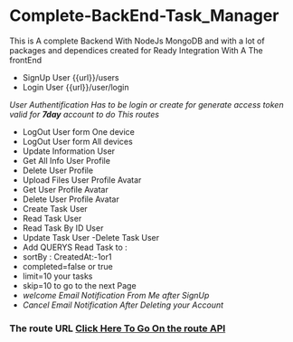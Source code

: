 # Complete-BackEnd-Task_Manager
This is A complete Backend With NodeJs MongoDB and with a lot of packages and dependices created for Ready Integration With A The frontEnd 
- SignUp User  {{url}}/users
- Login User {{url}}/user/login

 *User Authentification Has to be login or create for generate access token valid for **7day** account to do This routes*
- LogOut User form One device
- LogOut User form All devices 
- Update Information User
- Get All Info User Profile 
- Delete User Profile
- Upload Files User Profile Avatar
- Get User Profile Avatar
- Delete User Profile Avatar
- Create Task User 
- Read Task User 
- Read Task By ID User
- Update Task User
-Delete Task User
- Add QUERYS Read Task to :
- sortBy : CreatedAt:-1or1
- completed=false or true
- limit=10 your tasks
- skip=10 to go to the next Page 
- *welcome Email Notification From Me after SignUp*
- *Cancel Email Notification After Deleting your Account*
### The route URL [Click Here To Go On the route API](https://www.google.com)
